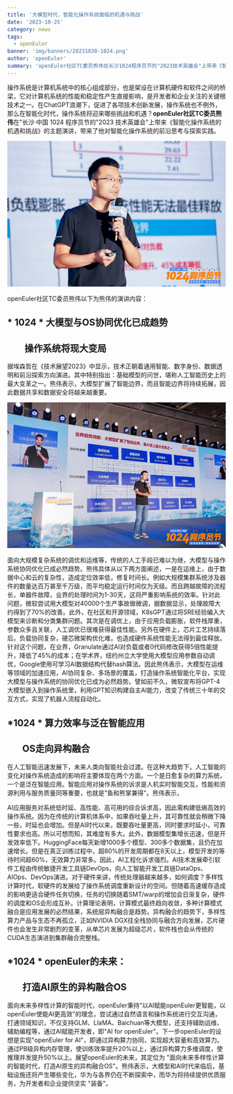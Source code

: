 ```yaml
---
title: '大模型时代，智能化操作系统面临的机遇与挑战'
date: '2023-10-25'
category: news
tags:
  - openEuler
banner: 'img/banners/20231030-1024.png'
author: 'openEuler'
summary: 'openEuler社区TC委员熊伟在长沙1024程序员节的"2023技术英雄会"上带来《智能化操作系统的机遇和挑战》的主题演讲，带来了他对智能化操作系统的前沿思考与探索实践。'
---
```




操作系统是计算机系统中的核心组成部分，也是架设在计算机硬件和软件之间的桥梁，它对计算机系统的性能和稳定性产生直接影响，是开发者和企业关注的关键根技术之一。在ChatGPT浪潮下，促进了各项技术创新发展，操作系统也不例外，那么在智能化时代，操作系统将迎来哪些挑战和机遇？**openEuler社区TC委员熊伟**在"长沙·中国
1024 程序员节的"2023
技术英雄会"上带来《智能化操作系统的机遇和挑战》的主题演讲，带来了他对智能化操作系统的前沿思考与探索实践。

<img src="./media/image1.png" width="1000" >

openEuler社区TC委员熊伟以下为熊伟的演讲内容：

## * 1024 * 大模型与OS协同优化已成趋势

##         操作系统将现大变局

据埃森哲在《技术展望2023》中显示，技术正朝着通用智能、数字身份、数据透明和前沿探索方向演进。其中特别指出：基础模型的问世，堪称人工智能历史上的最大变革之一。熊伟表示，大模型扩展了智能边界，而且智能边界将持续拓展，因此数据共享和数据安全将越来越重要。

<img src="./media/image2.png" width="1000" >

面向大规模复杂系统的调优和运维等，传统的人工手段已难以为继，大模型与操作系统协同优化已成必然趋势。熊伟具体从以下两方面阐述，一是在运维上，由于数据中心和云的复杂性，造成定位效率低，修复时间长。例如大规模集群系统涉及器件的数量达百万甚至千万级，而平均稳定运行时间仅为天级。而且跨越故障的流程长，单器件故障，业界的处理时间为1-30天，这将严重影响系统的效率。针对此问题，微软尝试用大模型对40000个生产事故做微调，据数据显示，处理故障大约得到了70%的改善。此外，在社区和开源领域，K8sGPT通过将SRE经验编入大模型来诊断和分类集群问题。其次是在调优上，由于应用负载膨胀，软件栈厚重，参数众多且关联，人工调优已很难获得最佳性能。另外在硬件上，芯片工艺持续落后，负载协同复杂，硬芯微架构优化难，也造成硬件系统性能无法得到最佳释放。针对这个问题，在业界，Granulate通过AI对负载或者0代码修改获得5倍性能提升，降低了45%的成本；在学术界，纽约州立大学使用大模型应用参数自动调优，Google使用可学习AI数据结构代替hash算法。因此熊伟表示，大模型在运维等领域的加速应用，AI协同复杂、多场景的覆盖，打造操作系统智能化平台，实现大模型与操作系统的协同优化已成为必然趋势。譬如前不久，微软宣布将GPT-4大模型嵌入到操作系统里，利用GPT知识构建自主AI能力，改变了传统三十年的交互方式，实现了机器人流程自动化。

## *1024 * 算力效率与泛在智能应用

##        OS走向异构融合

在人工智能迅速发展下，未来人类向智能社会过渡。在这种大趋势下，人工智能的变化对操作系统造成的影响将主要体现在两个方面。一个是日愈复杂的算力系统，一个是泛在智能应用。智能应用对操作系统的诉求是人机实时智能交互，性能和资源利用与服务质量同等重要，也就是"鱼和熊掌兼得"。熊伟表示，

AI应用服务对系统低时延、高性能、高可用的综合诉求高，因此需构建低熵高效的操作系统。因为在传统的计算机体系中，如果吞吐量上升，其可靠性就会稍微下降一些，时延也会增加。但是AI时代以来，既要吞吐量更高，同时要求时延小，可靠性要求也高。所以可想而知，其难度有多大。此外，数据模型集增长迅速，但是开发效率低下。HuggingFace每天新增1000多个模型、300多个数据集，且仍在加速增长。但是在真正训练过程中，超80%的开发周期都在8天以上，模型开发的等待时间超60%，无效算力非常多。因此，AI工程化诉求强烈。AI技术发展牵引软件工程由传统敏捷开发工具链DevOps，向人工智能开发工具链DataOps、AIOps、DevOps演进。对于硬件来讲，传统处理器越来越多，如何调度？多样性计算时代，软硬件的发展给了操作系统调度重新设计的空间。但随着高速缓存造成的影响更适合硬件任务切换，任务的切换随着SMT/warp的增加会日渐复杂，硬件的调度和OS会形成互补。计算理论表明，计算模式最终趋向收敛，多种计算模式融合是应用发展的必然结果，系统层异构融合是趋势。异构融合的趋势下，多样性算力产品与生态不再孤立，正如NVIDIA
DGX往全栈协同与融合方向发展，芯片硬件也会发生非常剧烈的变革，从单芯片发展为超级芯片，软件栈也会从传统的CUDA生态演进到集群融合完整栈。

## *1024 * openEuler的未来：

##        打造AI原生的异构融合OS

面向未来多样性计算的智能时代，openEuler秉持"以AI赋能openEuler更智能，以openEuler使能AI更高效"的理念，尝试通过自然语言和操作系统进行交互沟通，打通领域知识，不仅支持GLM、LlaMA、Baichuan等大模型，还支持辅助运维、辅助编程等，通过AI赋能开发者，即"AI
for openEuler"。下一步openEuler的设想是实现"openEuler
for AI"，即通过异构算力协同，实现超大容量和高效算力。通过PB级异构内存管理，使训练效率提升20%以上，通过异构算力多维调度，使推理并发提升50%以上。展望openEuler的未来，其定位为
"面向未来多样性计算的智能时代，打造AI原生的异构融合OS"。熊伟表示，大模型和AI时代来临后，基础设施还将产生哪些变化，华为与各界仍在不断探索中，而华为将持续提供优质服务，为开发者和企业提供坚实
"装备"。
